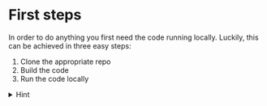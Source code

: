 
# First steps

In order to do anything you first need the code running locally. Luckily, this can be achieved in three easy steps:

1. Clone the appropriate repo
2. Build the code
3. Run the code locally

<details>
  <summary>Hint</summary>

The `README.md` file in the repo describes how to build and run the code.
</details>

